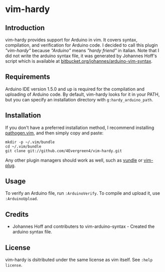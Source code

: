 vim-hardy
=========

Introduction
------------

vim-hardy provides support for Arduino in vim.  It covers syntax, compilation,
and verification for Arduino code.  I decided to call this plugin _"vim-hardy"_
because _"Arduino"_ means _"hardy friend"_ in italian. Note that I did not
write the arduino syntax file, it was generated by Johannes Hoff's script which
is available at [bitbucket.org/johannes/arduino-vim-syntax](http://bitbucket.org/johannes/arduino-vim-syntax).

Requirements
------------

Arduino IDE version 1.5.0 and up is required for the compilation and uploading
of Arduino code.  By default, vim-hardy looks for it in your PATH, but you can
specify an installation directory with `g:hardy_arduino_path`.

Installation
------------

If you don't have a preferred installation method, I recommend installing
[pathogen.vim](https://github.com/tpope/vim-pathogen), and then simply copy
and paste:

    mkdir -p ~/.vim/bundle
    cd ~/.vim/bundle
    git clone git://github.com/4Evergreen4/vim-hardy.git

Any other plugin managers should work as well, such as [vundle](https://github.com/gmarik/Vundle.vim)
or [vim-plug](https://github.com/junegunn/vim-plug).

Usage
-----

To verify an Arduino file, run `:ArduinoVerify`.  To compile and upload it, use
`:ArduinoUpload`.

Credits
-------

* Johannes Hoff and contributers to vim-arduino-syntax - Created the arduino syntax file.

License
-------

vim-hardy is dsitributed under the same license as vim itself.  See `:help license`.


